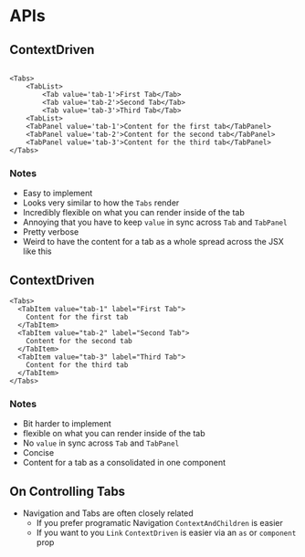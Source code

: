 # APIs

## ContextDriven

```tsx

<Tabs>
    <TabList>
        <Tab value='tab-1'>First Tab</Tab>
        <Tab value='tab-2'>Second Tab</Tab>
        <Tab value='tab-3'>Third Tab</Tab>
    <TabList>
    <TabPanel value='tab-1'>Content for the first tab</TabPanel>
    <TabPanel value='tab-2'>Content for the second tab</TabPanel>
    <TabPanel value='tab-3'>Content for the third tab</TabPanel>
</Tabs>

```

### Notes

- Easy to implement
- Looks very similar to how the `Tabs` render
- Incredibly flexible on what you can render inside of the tab
- Annoying that you have to keep `value` in sync across `Tab` and `TabPanel`
- Pretty verbose
- Weird to have the content for a tab as a whole spread across the JSX like this

## ContextDriven

```tsx
<Tabs>
  <TabItem value="tab-1" label="First Tab">
    Content for the first tab
  </TabItem>
  <TabItem value="tab-2" label="Second Tab">
    Content for the second tab
  </TabItem>
  <TabItem value="tab-3" label="Third Tab">
    Content for the third tab
  </TabItem>
</Tabs>
```

### Notes

- Bit harder to implement
- flexible on what you can render inside of the tab
- No `value` in sync across `Tab` and `TabPanel`
- Concise
- Content for a tab as a consolidated in one component

## On Controlling Tabs

- Navigation and Tabs are often closely related
  - If you prefer programatic Navigation `ContextAndChildren` is easier
  - If you want to you `Link` `ContextDriven` is easier via an `as` or `component` prop
